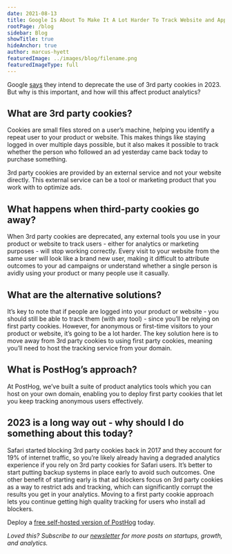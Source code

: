 ```yaml
---
date: 2021-08-13
title: Google Is About To Make It A Lot Harder To Track Website and App Users Without Third-Party Cookies
rootPage: /blog
sidebar: Blog
showTitle: true
hideAnchor: true
author: marcus-hyett
featuredImage: ../images/blog/filename.png
featuredImageType: full
---
```


Google [says](https://blog.google/products/chrome/updated-timeline-privacy-sandbox-milestones/) they intend to deprecate the use of 3rd party cookies in 2023. But why is this important, and how will this affect product analytics?

## What are 3rd party cookies?

Cookies are small files stored on a user’s machine, helping you identify a repeat user to your product or website. This makes things like staying logged in over multiple days possible, but it also makes it possible to track whether the person who followed an ad yesterday came back today to purchase something. 

3rd party cookies are provided by an external service and not your website directly. This external service can be a tool or marketing product that you work with to optimize ads.

## What happens when third-party cookies go away?

When 3rd party cookies are deprecated, any external tools you use in your product or website to track users - either for analytics or marketing purposes - will stop working correctly. Every visit to your website from the same user will look like a brand new user, making it difficult to attribute outcomes to your ad campaigns or understand whether a single person is avidly using your product or many people use it casually.

## What are the alternative solutions?

It’s key to note that if people are logged into your product or website - you should still be able to track them (with any tool) - since you’ll be relying on first party cookies. However, for anonymous or first-time visitors to your product or website, it’s going to be a lot harder. The key solution here is to move away from 3rd party cookies to using first party cookies, meaning you’ll need to host the tracking service from your domain.

## What is PostHog’s approach?

At PostHog, we’ve built a suite of product analytics tools which you can host on your own domain, enabling you to deploy first party cookies that let you keep tracking anonymous users effectively.

## 2023 is a long way out - why should I do something about this today?

Safari started blocking 3rd party cookies back in 2017 and they account for 19% of internet traffic, so you’re likely already having a degraded analytics experience if you rely on 3rd party cookies for Safari users. It’s better to start putting backup systems in place early to avoid such outcomes. One other benefit of starting early is that ad blockers focus on 3rd party cookies as a way to restrict ads and tracking, which can significantly corrupt the results you get in your analytics. Moving to a first party cookie approach lets you continue getting high quality tracking for users who install ad blockers.

Deploy a [free self-hosted version of PostHog](https://posthog.com/signup) today.

_Loved this? Subscribe to our [newsletter](https://posthog.com/newsletter) for more posts on startups, growth, and analytics._
